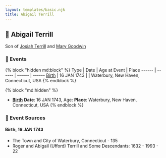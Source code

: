 ```yaml
---
layout: templates/basic.njk
title: Abigail Terrill
---
```

## 🔵 Abigail Terrill

Son of [Josiah Terrill](/people/8/80183041) and [Mary Goodwin](/people/4/49404198)

### 📆 Events

{% block "hidden md:block" %}
Type | Date | Age at Event | Place
------ | ------ | ------ | ------
[Birth](#event-event-2) | 16 JAN 1743 |  | Waterbury, New Haven, Connecticut, USA
{% endblock %}

{% block "md:hidden" %}
- **[Birth](#event-event-2)**
**Date**: 16 JAN 1743, Age:
**Place**: Waterbury, New Haven, Connecticut, USA
{% endblock %}

### 📰 Event Sources

#### <a id="event-event-2"></a> Birth, 16 JAN 1743
* The Town and City of Waterbury, Connecticut  - 135
* Roger and Abigail (Ufford) Terrill and Some Descendants: 1632 - 1993  - 22